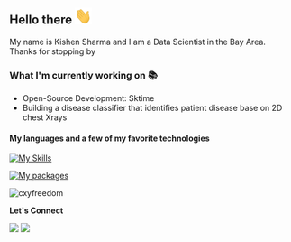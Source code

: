 ## Hello there <img src="https://github.com/ksharma6/ksharma6/blob/main/wave.gif" width="30px">

My name is Kishen Sharma and I am a Data Scientist in the Bay Area. Thanks for stopping by

### What I'm currently working on 📚
- Open-Source Development: Sktime 
- Building a disease classifier that identifies patient disease base on 2D chest Xrays

#### My languages and a few of my favorite technologies 

[![My Skills](https://skillicons.dev/icons?i=py,r,cpp,mysql)](https://skillicons.dev)

[![My packages](https://skillicons.dev/icons?i=linux,pytorch,opencv,github,aws,cmake,docker)](https://skillicons.dev)


<p><img src="https://github-readme-stats.vercel.app/api?username=ksharma6&theme=radical&hide_border=false&include_all_commits=false&count_private=false" alt="cxyfreedom" /></p>

**Let's Connect**

[<img src="https://img.shields.io/badge/LinkedIn-0077B5?style=for-the-badge&logo=linkedin&logoColor=white" />](https://www.linkedin.com/in/kishen-sharma/)
[<img src="https://img.shields.io/badge/Tutanota-840010?style=for-the-badge&logo=Tutanota&logoColor=white" />](mailto:cornhusk_outsmart794@simplelogin.com)


<!---
ksharma6/ksharma6 is a ✨ special ✨ repository because its `README.md` (this file) appears on your GitHub profile.
You can click the Preview link to take a look at your changes.
--->
